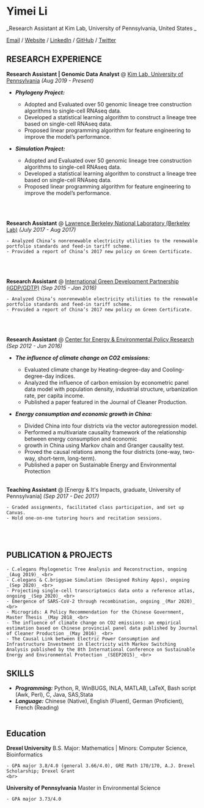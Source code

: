 

# Yimei Li

_Research Assistant at Kim Lab, University of Pennsylvania, United States _ <br>

[Email](mailto:liyimei@sas.upenn.edu) / [Website](https://yimeili.tech/) / [LinkedIn](https://www.linkedin.com/in/yimei-li-510b52a4/) / [GitHub](https://github.com/yimei-li) / [Twitter](https://twitter.com/yl_yimei) 

## RESEARCH EXPERIENCE

**Research Assistant | Genomic Data Analyst** @ [Kim Lab, University of Pennsylvania](https://kim.bio.upenn.edu/) _(Aug 2019 - Present)_ <br>
- **_Phylogeny Project:_** 
    - Adopted and Evaluated over 50 genomic lineage tree construction algorithms to single-cell RNAseq data.
    - Developed a statistical learning algorithm to construct a lineage tree based on single-cell RNAseq data.
    - Proposed linear programming algorithm for feature engineering to improve the model’s performance.

- **_Simulation Project:_** 
    - Adopted and Evaluated over 50 genomic lineage tree construction algorithms to single-cell RNAseq data.
    - Developed a statistical learning algorithm to construct a lineage tree based on single-cell RNAseq data.
    - Proposed linear programming algorithm for feature engineering to improve the model’s performance.

<br><br>

**Research Assistant** @ [Lawrence Berkeley National Laboratory (Berkeley Lab)](https://www.lbl.gov/) _(July 2017 - Aug 2017)_ <br>

    - Analyzed China’s nonrenewable electricity utilities to the renewable portfolio standards and feed-in tariff scheme.
    - Provided a report of China’s 2017 new policy on Green Certificate.

<br><br>

**Research Assistant** @ [International Green Development Partnership (iGDP/GDTP)](http://www.igdp.cn/green-development-think-tank-partnership/) _(Sep 2015 - Jan 2016)_ <br>

    - Analyzed China’s nonrenewable electricity utilities to the renewable portfolio standards and feed-in tariff scheme.
    - Provided a report of China’s 2017 new policy on Green Certificate.

<br><br>


**Research Assistant** @ [Center for Energy & Environmental Policy Research](http://ceep.bit.edu.cn/english/) _(Sep 2012 - Jun 2016)_ <br>
- **_The influence of climate change on CO2 emissions:_** 
    - Evaluated climate change by Heating-degree-day and Cooling-degree-day indices.
    - Analyzed the influence of carbon emission by econometric panel data model with population density, industrial structure, urbanization rate, per capita income.
    - Published a paper featured in the Journal of Cleaner Production.

- **_Energy consumption and economic growth in China:_** 
    - Divided China into four districts via the vector autoregression model.
    - Performed a multivariate causality framework of the relationship between energy consumption and economic
    - growth in China using Markov chain and Granger causality test.
    - Proved the causal relations among the four districts (one-way, two-way, short-term, long-term).
    - Published a paper on Sustainable Energy and Environmental Protection
<br><br>

**Teaching Assistant** @ [Energy & It's Impacts, graduate, University of Pennsylvania] _(Sep 2017 - Dec 2017)_ <br>

    - Graded assignments, facilitated class participation, and set up Canvas.
    - Hold one-on-one tutoring hours and recitation sessions.
    
<br><br>


## PUBLICATION & PROJECTS
    - C.elegans Phylogenetic Tree Analysis and Reconstruction, ongoing _(Aug 2019)_ <br>
    - C.elegans & C.briggsae Simulation (Designed Rshiny Apps), ongoing _(Sep 2020)_ <br>
    - Projecting single-cell transcriptomics data onto a reference atlas, ongoing _(Sep 2020)_ <br>
    - Emergence of SARS-CoV-2 through recombination, ongoing _(Mar 2020)_ <br>
    - Microgrids: A Policy Recommendation for the Chinese Government, Master Thesis	_(May 2018_ <br>
    - The influence of climate change on CO2 emissions: an empirical estimation based on Chinese provincial panel data published by Journal of Cleaner Production _(May 2016)_ <br>
    - The Causal Link between Electric Power Consumption and Infrastructure Investment in Electricity with Markov Switching Analysis published by the 8th International Conference on Sustainable Energy and Environmental Protection _(SEEP2015)_ <br> 


## SKILLS
  - **_Programming:_**  Python, R, WinBUGS, INLA, MATLAB, LaTeX, Bash script (Awk, Perl), C, Java, SAS,Stata
  - **_Language:_**  Chinese (Native), English (Fluent), German (Proficient), French (Reading)
    <br><br>


## Education

**Drexel University** B.S. Major: Mathematics | Minors: Computer Science, Bioinformatics <br>

    - GPA major 3.8/4.0 (general 3.66/4.0), GRE Math 170/170, A.J. Drexel Scholarship; Drexel Grant
    <br>
**University of Pennsylvania** Master in Environmental Science <br>
    
    - GPA major 3.73/4.0  
    
